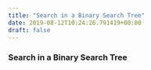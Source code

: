 ```yaml
---
title: "Search in a Binary Search Tree"
date: 2019-08-12T10:24:26.791419+00:00
draft: false
---
```


### Search in a Binary Search Tree

